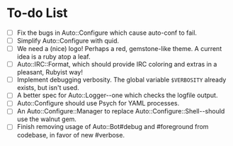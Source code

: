 To-do List
==========

- [ ] Fix the bugs in Auto::Configure which cause auto-conf to fail.
- [ ] Simplify Auto::Configure with quid.
- [ ] We need a (nice) logo! Perhaps a red, gemstone-like theme. A current idea is a ruby atop a leaf.
- [ ] Auto::IRC::Format, which should provide IRC coloring and extras in a pleasant, Rubyist way!
- [ ] Implement debugging verbosity. The global variable `$VERBOSITY` already exists, but isn't used.
- [ ] A better spec for Auto::Logger--one which checks the logfile output.
- [ ] Auto::Configure should use Psych for YAML processes.
- [ ] An Auto::Configure::Manager to replace Auto::Configure::Shell--should use the walnut gem.
- [ ] Finish removing usage of Auto::Bot#debug and #foreground from codebase, in favor of new #verbose.
